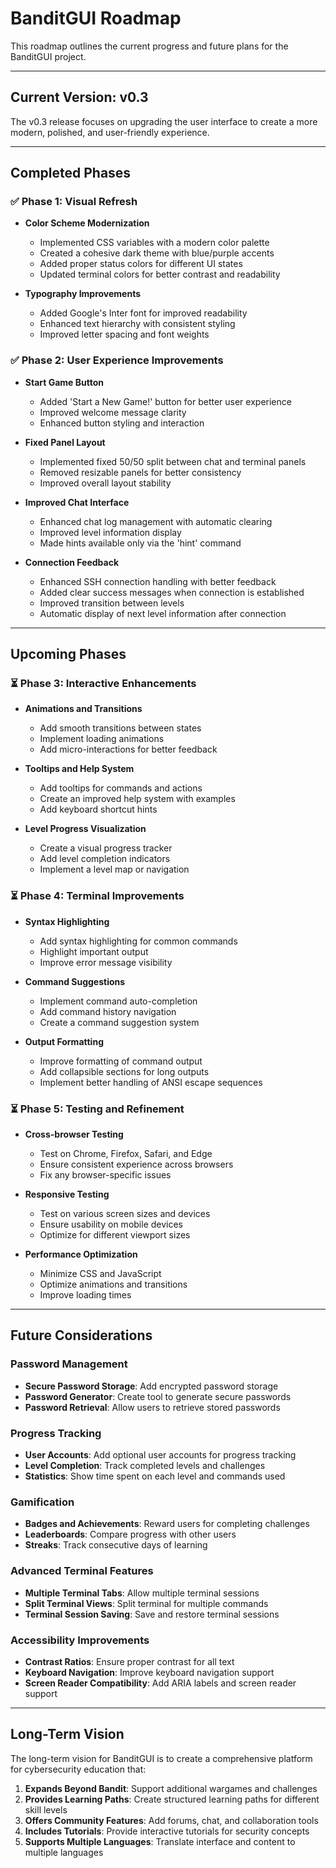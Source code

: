# BanditGUI Roadmap

This roadmap outlines the current progress and future plans for the BanditGUI project.

---

## Current Version: v0.3

The v0.3 release focuses on upgrading the user interface to create a more modern, polished, and user-friendly experience.

---

## Completed Phases

### ✅ Phase 1: Visual Refresh

- **Color Scheme Modernization**
  - Implemented CSS variables with a modern color palette
  - Created a cohesive dark theme with blue/purple accents
  - Added proper status colors for different UI states
  - Updated terminal colors for better contrast and readability

- **Typography Improvements**
  - Added Google's Inter font for improved readability
  - Enhanced text hierarchy with consistent styling
  - Improved letter spacing and font weights

### ✅ Phase 2: User Experience Improvements

- **Start Game Button**
  - Added 'Start a New Game!' button for better user experience
  - Improved welcome message clarity
  - Enhanced button styling and interaction

- **Fixed Panel Layout**
  - Implemented fixed 50/50 split between chat and terminal panels
  - Removed resizable panels for better consistency
  - Improved overall layout stability

- **Improved Chat Interface**
  - Enhanced chat log management with automatic clearing
  - Improved level information display
  - Made hints available only via the 'hint' command

- **Connection Feedback**
  - Enhanced SSH connection handling with better feedback
  - Added clear success messages when connection is established
  - Improved transition between levels
  - Automatic display of next level information after connection

---

## Upcoming Phases

### ⏳ Phase 3: Interactive Enhancements

- **Animations and Transitions**
  - Add smooth transitions between states
  - Implement loading animations
  - Add micro-interactions for better feedback

- **Tooltips and Help System**
  - Add tooltips for commands and actions
  - Create an improved help system with examples
  - Add keyboard shortcut hints

- **Level Progress Visualization**
  - Create a visual progress tracker
  - Add level completion indicators
  - Implement a level map or navigation

### ⏳ Phase 4: Terminal Improvements

- **Syntax Highlighting**
  - Add syntax highlighting for common commands
  - Highlight important output
  - Improve error message visibility

- **Command Suggestions**
  - Implement command auto-completion
  - Add command history navigation
  - Create a command suggestion system

- **Output Formatting**
  - Improve formatting of command output
  - Add collapsible sections for long outputs
  - Implement better handling of ANSI escape sequences

### ⏳ Phase 5: Testing and Refinement

- **Cross-browser Testing**
  - Test on Chrome, Firefox, Safari, and Edge
  - Ensure consistent experience across browsers
  - Fix any browser-specific issues

- **Responsive Testing**
  - Test on various screen sizes and devices
  - Ensure usability on mobile devices
  - Optimize for different viewport sizes

- **Performance Optimization**
  - Minimize CSS and JavaScript
  - Optimize animations and transitions
  - Improve loading times

---

## Future Considerations

### Password Management

- **Secure Password Storage**: Add encrypted password storage
- **Password Generator**: Create tool to generate secure passwords
- **Password Retrieval**: Allow users to retrieve stored passwords

### Progress Tracking

- **User Accounts**: Add optional user accounts for progress tracking
- **Level Completion**: Track completed levels and challenges
- **Statistics**: Show time spent on each level and commands used

### Gamification

- **Badges and Achievements**: Reward users for completing challenges
- **Leaderboards**: Compare progress with other users
- **Streaks**: Track consecutive days of learning

### Advanced Terminal Features

- **Multiple Terminal Tabs**: Allow multiple terminal sessions
- **Split Terminal Views**: Split terminal for multiple commands
- **Terminal Session Saving**: Save and restore terminal sessions

### Accessibility Improvements

- **Contrast Ratios**: Ensure proper contrast for all text
- **Keyboard Navigation**: Improve keyboard navigation support
- **Screen Reader Compatibility**: Add ARIA labels and screen reader support

---

## Long-Term Vision

The long-term vision for BanditGUI is to create a comprehensive platform for cybersecurity education that:

1. **Expands Beyond Bandit**: Support additional wargames and challenges
2. **Provides Learning Paths**: Create structured learning paths for different skill levels
3. **Offers Community Features**: Add forums, chat, and collaboration tools
4. **Includes Tutorials**: Provide interactive tutorials for security concepts
5. **Supports Multiple Languages**: Translate interface and content to multiple languages
